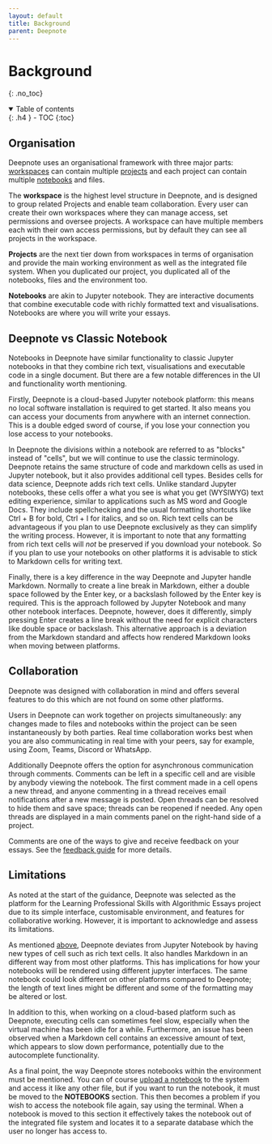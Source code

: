 ```yaml
---
layout: default
title: Background
parent: Deepnote
---
```

# Background
{: .no_toc}

<details open markdown="block">
  <summary>
    Table of contents
  </summary>
  {: .h4 }
- TOC
{:toc}
</details>

## Organisation

Deepnote uses an organisational framework with three major parts:
[workspaces](https://deepnote.com/docs/workspaces)
can contain multiple [projects](https://deepnote.com/docs/projects) and each project
can contain multiple [notebooks](https://deepnote.com/docs/notebooks) and files.

The **workspace** is the highest level structure in Deepnote, and is designed to group related
Projects and enable team collaboration. Every user can create their own workspaces where they
can manage access, set permissions and oversee projects. A workspace can have multiple members
each with their own access permissions, but by default they can see all projects in the
workspace.

**Projects** are the next tier down from workspaces in terms of organisation and provide the main
working environment as well as the integrated file system. When you duplicated our
project, you duplicated all of the notebooks, files
and the environment too.

**Notebooks** are akin to Jupyter notebook. They are interactive documents that combine executable
code with richly formatted text and visualisations. Notebooks are where you will write your
essays.

## Deepnote vs Classic Notebook

Notebooks in Deepnote have similar functionality to classic Jupyter notebooks in that they
combine rich text, visualisations and executable code in a single document. But there are a few
notable differences in the UI and functionality worth mentioning.

Firstly, Deepnote is a cloud-based Jupyter notebook platform: this means no local software
installation is required to get started. It also means you can access your documents from
anywhere with an internet connection. This is a double edged sword of course, if you lose your
connection you lose access to your notebooks.

In Deepnote the divisions within a notebook are referred to as "blocks" instead of "cells",
but we will continue to use the classic terminology.
Deepnote retains the same structure of code and markdown cells as used in Jupyter notebook, but
it also provides additional cell types. Besides cells for data science, Deepnote adds rich text cells.
Unlike standard Jupyter notebooks,
these cells offer a what you see is what you get (WYSIWYG) text editing experience, similar to
applications such as MS word and Google Docs. They include spellchecking and the usual
formatting shortcuts like Ctrl + B for bold, Ctrl + I for italics, and so on. Rich text cells can be
advantageous if you plan to use Deepnote exclusively as they can simplify the writing process.
However, it is important to note that
any formatting from rich text cells will *not* be preserved if you download your notebook.
So if you plan to use your notebooks on other platforms it is advisable to stick
to Markdown cells for writing text.

Finally, there is a key difference in the way Deepnote and Jupyter handle Markdown. Normally to
create a line break in Markdown, either a double space followed by the Enter key, or a
backslash followed by the Enter key is required. This is the approach followed by Jupyter
Notebook and many other notebook interfaces. Deepnote, however, does it differently, simply
pressing Enter creates a line break without the need for explicit characters like double space
or backslash. This alternative approach is a deviation from the Markdown standard and affects
how rendered Markdown looks when moving between platforms.

## Collaboration

Deepnote was designed with collaboration in mind and offers several features to do this which
are not found on some other platforms.

Users in Deepnote can work together on projects simultaneously: any changes made to files and
notebooks within the project can be seen instantaneously by both parties. Real time
collaboration works best when you are also communicating in real time with your peers, say for
example, using Zoom, Teams, Discord or WhatsApp.

Additionally Deepnote offers the option for asynchronous communication through comments.
Comments can be left in a specific cell and are visible by anybody viewing the notebook. The
first comment made in a cell opens a new thread, and anyone commenting in a thread receives
email notifications after a new message is posted. Open threads can be resolved to hide them and
save space; threads can be reopened if needed. Any open threads are displayed in a main
comments panel on the right-hand side of a project.

Comments are one of the ways to give and receive feedback on your essays.
See the [feedback guide](feedback.md) for more details.

## Limitations

As noted at the start of the guidance, Deepnote was selected as the platform for the Learning
Professional Skills with Algorithmic Essays project due to its simple interface, customisable
environment, and features for collaborative working. However, it is important to acknowledge and
assess its limitations.

As mentioned [above](#deepnote-vs-classic-notebook),
Deepnote deviates from Jupyter Notebook by having new types of cell such as rich text cells. It
also handles Markdown in an different way from most other platforms. This has implications for
how your notebooks will be rendered using different jupyter interfaces. The same notebook could
look different on other platforms compared to Deepnote; the length of text lines might be
different and some of the formatting may be altered or lost.

In addition to this, when working on a cloud-based platform such as Deepnote, executing cells
can sometimes feel slow, especially when the virtual machine has been idle for a while.
Furthermore, an issue has been observed when a Markdown cell contains an excessive amount of
text, which appears to slow down performance, potentially due to the autocomplete
functionality.

As a final point, the way Deepnote stores notebooks within the environment must be mentioned.
You can of course [upload a notebook](deepnote-how-to.md#upload-a-notebook-or-file) to the system and access it like
any other file, but if you want to run the notebook, it must be moved to the **NOTEBOOKS**
section. This then becomes a problem if you wish to access the notebook file again, say using
the terminal. When a notebook is moved to this section it effectively takes the notebook out of
the integrated file system and locates it to a separate database which the user no longer has
access to.
